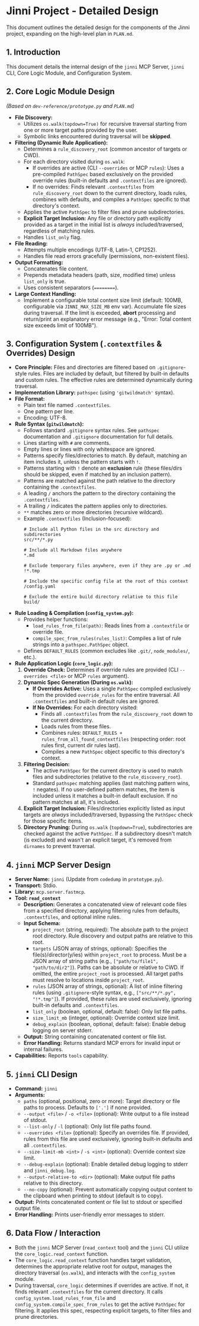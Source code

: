# Jinni Project - Detailed Design

This document outlines the detailed design for the components of the Jinni project, expanding on the high-level plan in `PLAN.md`.

## 1. Introduction

This document details the internal design of the `jinni` MCP Server, `jinni` CLI, Core Logic Module, and Configuration System.

## 2. Core Logic Module Design

*(Based on `dev-reference/prototype.py` and `PLAN.md`)*

*   **File Discovery:**
    *   Utilizes `os.walk(topdown=True)` for recursive traversal starting from one or more target paths provided by the user.
    *   Symbolic links encountered during traversal will be **skipped**.
   *   **Filtering (Dynamic Rule Application):**
       *   Determines a `rule_discovery_root` (common ancestor of targets or CWD).
       *   For each directory visited during `os.walk`:
           *   If overrides are active (CLI `--overrides` or MCP `rules`): Uses a pre-compiled `PathSpec` based exclusively on the provided override rules (built-in defaults and `.contextfiles` are ignored).
           *   If no overrides: Finds relevant `.contextfiles` from `rule_discovery_root` down to the current directory, loads rules, combines with defaults, and compiles a `PathSpec` specific to that directory's context.
       *   Applies the active `PathSpec` to filter files and prune subdirectories.
       *   **Explicit Target Inclusion:** Any file or directory path explicitly provided as a target in the initial list is *always* included/traversed, regardless of matching rules.
       *   Handles `list_only` flag.
*   **File Reading:**
    *   Attempts multiple encodings (UTF-8, Latin-1, CP1252).
    *   Handles file read errors gracefully (permissions, non-existent files).
*   **Output Formatting:**
    *   Concatenates file content.
    *   Prepends metadata headers (path, size, modified time) unless `list_only` is true.
    *   Uses consistent separators (`========`).
*   **Large Context Handling:**
    *   Implement a configurable total content size limit (default: 100MB, configurable via `JINNI_MAX_SIZE_MB` env var). Accumulate file sizes during traversal. If the limit is exceeded, **abort** processing and return/print an explanatory error message (e.g., "Error: Total content size exceeds limit of 100MB").

## 3. Configuration System (`.contextfiles` & Overrides) Design

*   **Core Principle:** Files and directories are filtered based on `.gitignore`-style rules. Files are included by default, but filtered by built-in defaults and custom rules. The effective rules are determined dynamically during traversal.
*   **Implementation Library:** `pathspec` (using `'gitwildmatch'` syntax).
*   **File Format:**
    *   Plain text file named `.contextfiles`.
    *   One pattern per line.
    *   Encoding: UTF-8.
*   **Rule Syntax (`gitwildmatch`):**
    *   Follows standard `.gitignore` syntax rules. See `pathspec` documentation and `.gitignore` documentation for full details.
    *   Lines starting with `#` are comments.
    *   Empty lines or lines with only whitespace are ignored.
    *   Patterns specify files/directories to match. By default, matching an item includes it, unless the pattern starts with `!`.
    *   Patterns starting with `!` denote an **exclusion** rule (these files/dirs should be skipped, even if matched by an inclusion pattern).
    *   Patterns are matched against the path relative to the directory containing the `.contextfiles`.
    *   A leading `/` anchors the pattern to the directory containing the `.contextfiles`.
    *   A trailing `/` indicates the pattern applies only to directories.
    *   `**` matches zero or more directories (recursive wildcard).
    *   Example `.contextfiles` (Inclusion-focused):
        ```
        # Include all Python files in the src directory and subdirectories
        src/**/*.py

        # Include all Markdown files anywhere
        *.md

        # Exclude temporary files anywhere, even if they are .py or .md
        !*.tmp

        # Include the specific config file at the root of this context
        /config.yaml

        # Exclude the entire build directory relative to this file
        build/
        ```
*   **Rule Loading & Compilation (`config_system.py`):**
    *   Provides helper functions:
        *   `load_rules_from_file(path)`: Reads lines from a `.contextfile` or override file.
        *   `compile_spec_from_rules(rules_list)`: Compiles a list of rule strings into a `pathspec.PathSpec` object.
    *   Defines `DEFAULT_RULES` (common excludes like `.git/`, `node_modules/`, etc.).
*   **Rule Application Logic (`core_logic.py`):**
    1.  **Override Check:** Determines if override rules are provided (CLI `--overrides <file>` or MCP `rules` argument).
    2.  **Dynamic Spec Generation (During `os.walk`):**
        *   **If Overrides Active:** Uses a single `PathSpec` compiled exclusively from the provided `override_rules` for the entire traversal. All `.contextfiles` and built-in default rules are ignored.
        *   **If No Overrides:** For each directory visited:
            *   Finds all `.contextfiles` from the `rule_discovery_root` down to the current directory.
            *   Loads rules from these files.
            *   Combines rules: `DEFAULT_RULES + rules_from_all_found_contextfiles` (respecting order: root rules first, current dir rules last).
            *   Compiles a new `PathSpec` object specific to this directory's context.
    3.  **Filtering Decision:**
        *   The active `PathSpec` for the current directory is used to match files and subdirectories (relative to the `rule_discovery_root`).
        *   Standard `pathspec` matching applies (last matching pattern wins, `!` negates). If no user-defined pattern matches, the item is included unless it matches a built-in default exclusion. If no pattern matches at all, it's included.
    4.  **Explicit Target Inclusion:** Files/directories explicitly listed as input targets are *always* included/traversed, bypassing the `PathSpec` check for those specific items.
    5.  **Directory Pruning:** During `os.walk` (`topdown=True`), subdirectories are checked against the active `PathSpec`. If a subdirectory doesn't match (is excluded) and wasn't an explicit target, it's removed from `dirnames` to prevent traversal.

## 4. `jinni` MCP Server Design

*   **Server Name:** `jinni` (Update from `codedump` in `prototype.py`).
*   **Transport:** Stdio.
*   **Library:** `mcp.server.fastmcp`.
*   **Tool: `read_context`**
    *   **Description:** Generates a concatenated view of relevant code files from a specified directory, applying filtering rules from defaults, `.contextfiles`, and optional inline rules.
    *   **Input Schema:**
        *   `project_root` (string, required): The absolute path to the project root directory. Rule discovery and output paths are relative to this root.
        *   `targets` (JSON array of strings, optional): Specifies the file(s)/director(y/ies) within `project_root` to process. Must be a JSON array of string paths (e.g., `["path/to/file1", "path/to/dir2"]`). Paths can be absolute or relative to CWD. If omitted, the entire `project_root` is processed. All target paths must resolve to locations inside `project_root`.
        *   `rules` (JSON array of strings, optional): A list of inline filtering rules (using `.gitignore`-style syntax, e.g., `["src/**/*.py", "!*.tmp"]`). If provided, these rules are used exclusively, ignoring built-in defaults and `.contextfiles`.
        *   `list_only` (boolean, optional, default: false): Only list file paths.
        *   `size_limit_mb` (integer, optional): Override context size limit.
        *   `debug_explain` (boolean, optional, default: false): Enable debug logging on server stderr.
    *   **Output:** String containing concatenated content or file list.
    *   **Error Handling:** Returns standard MCP errors for invalid input or internal failures.
*   **Capabilities:** Reports `tools` capability.

## 5. `jinni` CLI Design

*   **Command:** `jinni`
*   **Arguments:**
    *   `paths` (optional, positional, zero or more): Target directory or file paths to process. Defaults to `['.']` if none provided.
    *   `--output <file>` / `-o <file>` (optional): Write output to a file instead of stdout.
    *   `--list-only` / `-l` (optional): Only list file paths found.
    *   `--overrides <file>` (optional): Specify an overrides file. If provided, rules from this file are used exclusively, ignoring built-in defaults and all `.contextfiles`.
    *   `--size-limit-mb <int>` / `-s <int>` (optional): Override context size limit.
    *   `--debug-explain` (optional): Enable detailed debug logging to stderr and `jinni_debug.log`.
    *   `--output-relative-to <dir>` (optional): Make output file paths relative to this directory.
    *   `--no-copy` (optional): Prevent automatically copying output content to the clipboard when printing to stdout (default is to copy).
*   **Output:** Prints concatenated content or file list to stdout or specified output file.
*   **Error Handling:** Prints user-friendly error messages to stderr.

## 6. Data Flow / Interaction

*   Both the `jinni` MCP Server (`read_context` tool) and the `jinni` CLI utilize the `core_logic.read_context` function.
*   The `core_logic.read_context` function handles target validation, determines the appropriate relative root for output, manages the directory traversal (`os.walk`), and interacts with the `config_system` module.
*   During traversal, `core_logic` determines if overrides are active. If not, it finds relevant `.contextfiles` for the current directory. It calls `config_system.load_rules_from_file` and `config_system.compile_spec_from_rules` to get the active `PathSpec` for filtering. It applies this spec, respecting explicit targets, to filter files and prune directories.